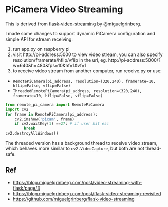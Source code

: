 # PiCamera Video Streaming
This is derived from [flask-video-streaming](https://github.com/miguelgrinberg/flask-video-streaming) by @miguelgrinberg.

I made some changes to support dynamic PiCamera configuration and simple API for stream receiving:
1. run app.py on raspberry pi
2. visit http://pi-address:5000 to view video stream, you can also specify resolution/framerate/hflip/vflip in the url, eg. http://pi-address:5000/?w=640&h=480&fps=10&hf=1&vf=1
3. to receive video stream from another computer, run receive.py or use:
* `RemotePiCamera(pi_address, resolution=(320,240), framerate=10, hflip=False, vflip=False)`
* `ThreadedRemotePiCamera(pi_address, resolution=(320,240), framerate=10, hflip=False, vflip=False)`
```python
from remote_pi_camera import RemotePiCamera
import cv2
for frame in RemotePiCamera(pi_address):
    cv2.imshow('picam', frame)
    if cv2.waitKey(1) ==27: # if user hit esc
        break
cv2.destroyAllWindows()
```
The threaded version has a background thread to receive video stream, which behaves more similar to `cv2.VideoCapture`, but both are not thread-safe.

## Ref
* https://blog.miguelgrinberg.com/post/video-streaming-with-flask/page/3
* https://blog.miguelgrinberg.com/post/flask-video-streaming-revisited
* https://github.com/miguelgrinberg/flask-video-streaming
